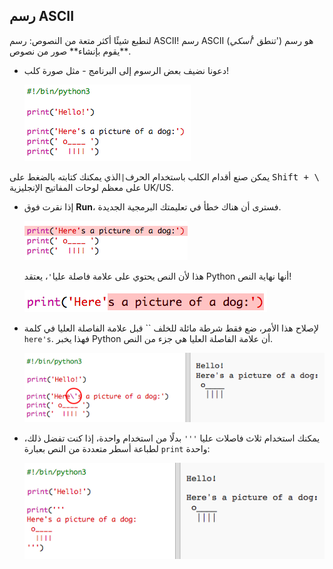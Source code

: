 ## رسم ASCII

لنطبع شيئًا أكثر متعة من النصوص: رسم ASCII! رسم ASCII (تنطق '*أسكي*') هو رسم يقوم بإنشاء** صور من نصوص**.

+ دعونا نضيف بعض الرسوم إلى البرنامج - مثل صورة كلب!
    
    ![لقطة الشاشة](images/me-dog.png)

يمكن صنع أقدام الكلب باستخدام الحرف`|`الذي يمكنك كتابته بالضغط على <kbd>Shift + \ </kbd>على معظم لوحات المفاتيح الإنجليزية UK/US.

+ إذا نقرت فوق **Run**، فسترى أن هناك خطأ في تعليمتك البرمجية الجديدة.
    
    ![لقطة الشاشة](images/me-dog-bug.png)
    
    هذا لأن النص يحتوي على علامة فاصلة عليا`'`، يعتقد Python أنها نهاية النص!
    
    ![لقطة الشاشة](images/me-dog-quote.png)

+ لإصلاح هذا الأمر، ضع فقط شرطة مائلة للخلف `` قبل علامة الفاصلة العليا في كلمة `here's`. فهذا يخبر Python أن علامة الفاصلة العليا هي جزء من النص.
    
    ![لقطة الشاشة](images/me-dog-bug-fix.png)

+ يمكنك استخدام ثلاث فاصلات عليا `'''` بدلًا من استخدام واحدة، إذا كنت تفضل ذلك، لطباعة أسطر متعددة من النص بعبارة `print` واحدة:
    
    ![لقطة الشاشة](images/me-dog-triple-quote.png)